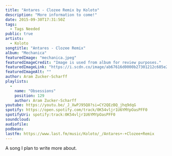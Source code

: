 ```yaml
---
title: "Antares - Clozee Remix by Koloto"
description: "More information to come!"
date: 2015-09-30T17:31:50Z
tags:
  - Tags Needed
public: true
artists:
  - Koloto
songtitle: "Antares - Clozee Remix"
album: "Mechanica"
featuredImage: "mechanica.jpeg"
featuredImageCredit: "Image is used from album for review purposes."
featuredImageLink: "https://i.scdn.co/image/ab67616d0000b27301212c685e2bfa6414b6689b"
featuredImageAlt: ""
author: Aram Zucker-Scharff
playlists:
  -
    name: "Obsessions"
    position: 129
    author: Aram Zucker-Scharff
youtube: https://youtu.be/_J_XwPJ95Q8?si=CY2QEzBQ_jhq9dqG
spotify: https://open.spotify.com/track/0K54vljr1U6YMYpOasPFF0
spotifyUri: spotify:track:0K54vljr1U6YMYpOasPFF0
soundcloud:
audiofile:
podbean:
lastfm: https://www.last.fm/music/Koloto/_/Antares+-+Clozee+Remix
---
```


A song I plan to write more about.
		